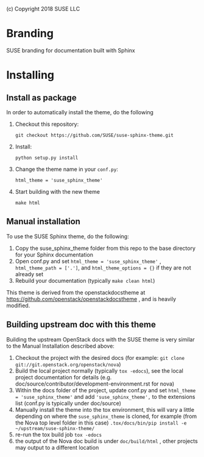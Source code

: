 (c) Copyright 2018 SUSE LLC

# Branding
SUSE branding for documentation built with Sphinx

# Installing

## Install as package

In order to automatically install the theme, do the following

1. Checkout this repository:
   ```
   git checkout https://github.com/SUSE/suse-sphinx-theme.git
   ```
2. Install:
   ```
   python setup.py install
   ```
3. Change the theme name in your `conf.py`:
   ```
   html_theme = 'suse_sphinx_theme'
   ```
4. Start building with the new theme
   ```
   make html
   ```

## Manual installation
To use the SUSE Sphinx theme, do the following:

1. Copy the suse_sphinx_theme folder from this repo to the base directory for your Sphinx documentation
2. Open conf.py and set `html_theme = 'suse_sphinx_theme'` , `html_theme_path = ['.']`, and `html_theme_options = {}` if they are not already set
3. Rebuild your documentation (typically `make clean html`)

This theme is derived from the openstackdocstheme at https://github.com/openstack/openstackdocstheme , and is heavily modified.


## Building upstream doc with this theme
Building the upstream OpenStack docs with the SUSE theme is very similar to the Manual Installation described above:

1. Checkout the project with the desired docs (for example: `git clone git://git.openstack.org/openstack/nova`)
2. Build the local project normally (typically `tox -edocs`), see the local project documentation for details (e.g. doc/source/contributor/development-environment.rst for nova)
3. Within the docs folder of the project, update conf.py and set `html_theme = 'suse_sphinx_theme'` and add `'suse_sphinx_theme',` to the extensions list (conf.py is typically under doc/source)
4. Manually install the theme into the tox environment, this will vary a little depending on where the `suse_sphinx_theme` is cloned, for example (from the Nova top level folder in this case) `.tox/docs/bin/pip install -e ~/upstream/suse-sphinx-theme/`
5. re-run the tox build job `tox -edocs`
6. the output of the Nova doc build is under `doc/build/html` , other projects may output to a different location
